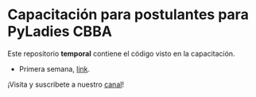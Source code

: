 # Capacitación para postulantes para PyLadies CBBA

Este repositorio **temporal** contiene el código visto en la capacitación.
* Primera semana, [link](https://youtu.be/QprDT-P0ejA).

¡Visita y suscribete a nuestro [canal](https://www.youtube.com/channel/UCBswMR-90vqUl4grmDXnu8Q)!
